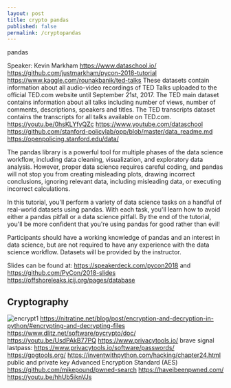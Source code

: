 ```yaml
---
layout: post
title: crypto pandas
published: false
permalink: /cryptopandas
---
```


pandas

Speaker: Kevin Markham
https://www.dataschool.io/
https://github.com/justmarkham/pycon-2018-tutorial
https://www.kaggle.com/rounakbanik/ted-talks
These datasets contain information about all audio-video recordings of TED Talks uploaded to the official TED.com website until September 21st, 2017. The TED main dataset contains information about all talks including number of views, number of comments, descriptions, speakers and titles. The TED transcripts dataset contains the transcripts for all talks available on TED.com.
https://youtu.be/0hsKLYfyQZc
https://www.youtube.com/dataschool
https://github.com/stanford-policylab/opp/blob/master/data_readme.md
https://openpolicing.stanford.edu/data/

The pandas library is a powerful tool for multiple phases of the data science workflow, including data cleaning, visualization, and exploratory data analysis. However, proper data science requires careful coding, and pandas will not stop you from creating misleading plots, drawing incorrect conclusions, ignoring relevant data, including misleading data, or executing incorrect calculations.

In this tutorial, you'll perform a variety of data science tasks on a handful of real-world datasets using pandas. With each task, you'll learn how to avoid either a pandas pitfall or a data science pitfall. By the end of the tutorial, you'll be more confident that you're using pandas for good rather than evil!

Participants should have a working knowledge of pandas and an interest in data science, but are not required to have any experience with the data science workflow. Datasets will be provided by the instructor.

Slides can be found at: https://speakerdeck.com/pycon2018 and https://github.com/PyCon/2018-slides
https://offshoreleaks.icij.org/pages/database
## Cryptography

![encrypt1](/sh/assets/images/encrypt1.png?raw=true)
https://nitratine.net/blog/post/encryption-and-decryption-in-python/#encrypting-and-decrypting-files
https://www.dlitz.net/software/pycrypto/doc/
https://youtu.be/UsdPAkB77PQ
https://www.privacytools.io/
brave
signal
lastpass: https://www.privacytools.io/software/passwords/
https://gpgtools.org/
https://inventwithpython.com/hacking/chapter24.html
public and private key
Advanced Encryption Standard (AES)
https://github.com/mikepound/pwned-search
https://haveibeenpwned.com/
https://youtu.be/hhUb5iknVJs
